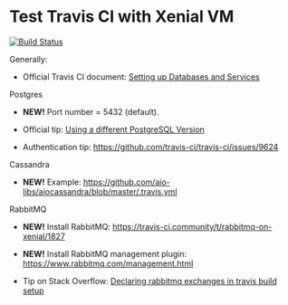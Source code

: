 # Test Travis CI with Xenial VM

[![Build Status](https://travis-ci.com/buluma/test-travisci-xenial-2.svg?branch=main)](https://travis-ci.com/buluma/test-travisci-xenial-2) 
<!--Test on Github Travis is Dead-->
Generally:

 - Official Travis CI document: [Setting up Databases and Services](https://docs.travis-ci.com/user/database-setup/)


Postgres

 - **NEW!** Port number = 5432 (default).

 - Official tip: [Using a different PostgreSQL Version](https://docs.travis-ci.com/user/database-setup/#using-a-different-postgresql-version)

 - Authentication tip: https://github.com/travis-ci/travis-ci/issues/9624

Cassandra

 - **NEW!** Example: https://github.com/aio-libs/aiocassandra/blob/master/.travis.yml

RabbitMQ 

 - **NEW!** Install RabbitMQ: https://travis-ci.community/t/rabbitmq-on-xenial/1827

 - **NEW!** Install RabbitMQ management plugin: https://www.rabbitmq.com/management.html

 - Tip on Stack Overflow: [Declaring rabbitmq exchanges in travis build setup](https://stackoverflow.com/q/52107517/714426)
